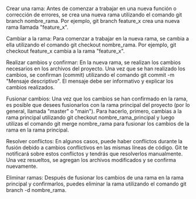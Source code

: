 Crear una rama: Antes de comenzar a trabajar en una nueva función o corrección de errores, se crea una nueva rama utilizando el comando git branch nombre_rama. Por ejemplo, git branch feature_x crea una nueva rama llamada "feature_x".

Cambiar a la rama: Para comenzar a trabajar en la nueva rama, se cambia a ella utilizando el comando git checkout nombre_rama. Por ejemplo, git checkout feature_x cambia a la rama "feature_x".

Realizar cambios y confirmar: En la nueva rama, se realizan los cambios necesarios en los archivos del proyecto. Una vez que se han realizado los cambios, se confirman (commit) utilizando el comando git commit -m "Mensaje descriptivo". El mensaje debe ser informativo y explicar los cambios realizados.

Fusionar cambios: Una vez que los cambios se han confirmado en la rama, es posible que desees fusionarlos con la rama principal del proyecto (por lo general, llamada "master" o "main"). Para hacerlo, primero, cambias a la rama principal utilizando git checkout nombre_rama_principal y luego utilizas el comando git merge nombre_rama para fusionar los cambios de la rama en la rama principal.

Resolver conflictos: En algunos casos, puede haber conflictos durante la fusión debido a cambios conflictivos en las mismas líneas de código. Git te notificará sobre estos conflictos y tendrás que resolverlos manualmente. Una vez resueltos, se agregan los archivos modificados y se confirma nuevamente.

Eliminar ramas: Después de fusionar los cambios de una rama en la rama principal y confirmarlos, puedes eliminar la rama utilizando el comando git branch -d nombre_rama.